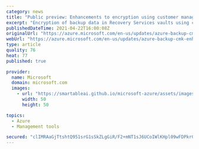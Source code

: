 ```yaml
---
category: news
title: "Public preview: Enhancements to encryption using customer managed keys for Azure Backup"
excerpt: "Encryption of backup data in Recovery Services vaults using customer managed keys has enhancements in public preview."
publishedDateTime: 2021-04-22T16:00:08Z
originalUrl: "https://azure.microsoft.com/en-us/updates/azure-backup-cmk-enhancements-preview/"
webUrl: "https://azure.microsoft.com/en-us/updates/azure-backup-cmk-enhancements-preview/"
type: article
quality: 76
heat: 77
published: true

provider:
  name: Microsoft
  domain: microsoft.com
  images:
    - url: "https://smartableai.github.io/microsoft-azure/assets/images/organizations/microsoft.com-50x50.jpg"
      width: 50
      height: 50

topics:
  - Azure
  - Management tools

secured: "clIMRAaGjTtshtQ951srG1sSkZLgGiR/F2+mNT1sJ6UCoIWlKHpl09wFDPkrGHA3EUfQ4d0U4Lwmle65pH80U3o/9OotHRNHUCuHLBDmm0bJXsCxSJeezI/BAWkysLrXCg/sarMVVbwm27W8P4TzqFvpEe7u8Wx2PWdKwAlncj7weJHfqzgYPpeitJqu84CZEd3snBEwryk7jDWMKeUeUfWtHP066L/nwKQJxWpbCblA2oEja4IyMdsDg0NQHqLKv70BuFvm8J1EC+YtAHTl5Ks6lOePymLCwaQZ8iGYnDLIMkSZ9jSqTF9cMJ5XOv55y0sxcC+OJhp4aY0MYT1lcPBAKhdUz08yolAfHdvUscA=;N10EYEQfIGiUzTqJTvGVSQ=="
---
```


